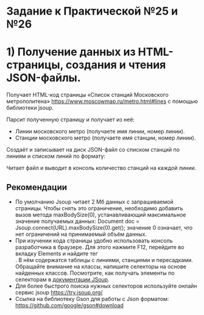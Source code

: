 # Задание к Практической №25 и №26

# 1) Получение данных из HTML-страницы, создания и чтения JSON-файлы.
Получает HTML-код страницы «Список станций Московского метрополитена» https://www.moscowmap.ru/metro.html#lines с помощью библиотеки jsoup.

Парсит полученную страницу и получает из неё:
- Линии московского метро (получаете имя линии, номер линии).
- Станции московского метро (получаете имя станции, номер линии).

Создаёт и записывает на диск JSON-файл со списком станций по линиям и списком линий по формату:

Читает файл и выводит в консоль количество станций на каждой линии.

## Рекомендации

- По умолчанию Jsoup читает 2 Мб данных с запрашиваемой страницы. Чтобы снять это ограничение, необходимо добавить вызов метода maxBodySize(0), устанавливающий максимальное значение получаемых данных: Document doc = Jsoup.connect(URL).maxBodySize(0).get(); значение 0 означает, что нет ограничений на принимаемый объём данных.
- При изучении кода страницы удобно использовать консоль разработчика в браузере. Для этого нажмите F12, перейдите во вкладку Elements и найдите тег <div id="metrodata">. В нём содержатся таблицы с линиями, станциями и пересадками. Обращайте внимание на классы, напишите селекторы на основе найденных классов. Посмотрите, как получать элементы по селекторам в [документации JSoup](https://jsoup.org/cookbook/extracting-data/selector-syntax).
- Для более быстрого поиска нужных селекторов используйте онлайн сервис jsoup https://try.jsoup.org/
- Ссылка на библиотеку Gson для работы с Json форматом: https://github.com/google/gson#download
